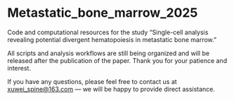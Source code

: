# Metastatic_bone_marrow_2025
Code and computational resources for the study “Single-cell analysis revealing potential divergent hematopoiesis in metastatic bone marrow.”

All scripts and analysis workflows are still being organized and will be released after the publication of the paper.
Thank you for your patience and interest.

If you have any questions, please feel free to contact us at xuwei_spine@163.com — we will be happy to provide direct assistance.
